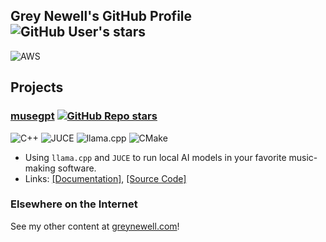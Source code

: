 
## Grey Newell's GitHub Profile ![GitHub User's stars](https://img.shields.io/github/stars/greynewell)
![AWS](https://img.shields.io/badge/AWS-%23FF9900.svg?style=for-the-badge&logo=aws&logoColor=white)

## Projects

### [musegpt](https://github.com/greynewell/musegpt) [![GitHub Repo stars](https://img.shields.io/github/stars/greynewell/musegpt)](https://github.com/greynewell/musegpt/stargazers)
![C++](https://img.shields.io/badge/c++-%2300599C.svg?style=for-the-badge&logo=c%2B%2B&logoColor=white)
![JUCE](https://img.shields.io/badge/-JUCE-8DC63F?style=for-the-badge&logo=juce&logoColor=white)
![llama.cpp](https://img.shields.io/badge/-llama.cpp-violet?style=for-the-badge&logoColor=white)
![CMake](https://img.shields.io/badge/CMake-%23008FBA.svg?style=for-the-badge&logo=cmake&logoColor=white)
- Using `llama.cpp` and `JUCE` to run local AI models in your favorite music-making software.
- Links: [[Documentation]](https://musegpt.org), [[Source Code]](https://github.com/greynewell/musegpt)

 ### Elsewhere on the Internet
 See my other content at [greynewell.com](https://greynewell.com)!
